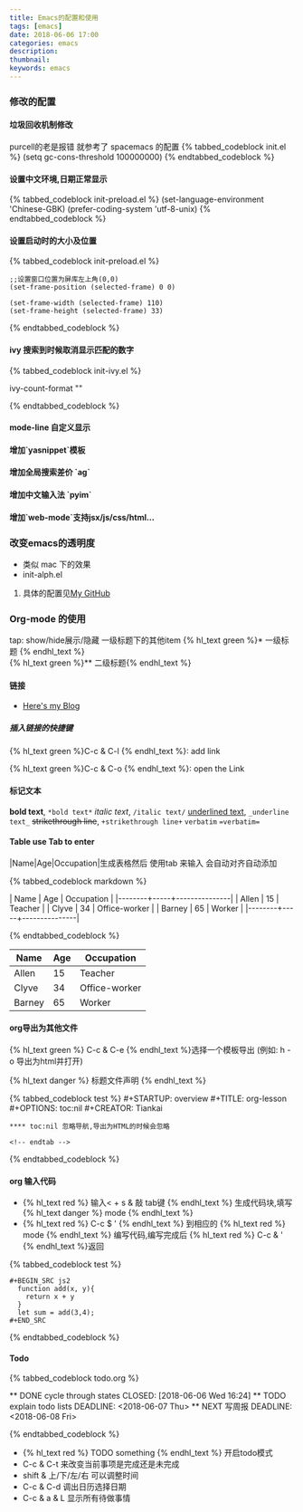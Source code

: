 ```yaml
---
title: Emacs的配置和使用
tags: [emacs]
date: 2018-06-06 17:00
categories: emacs
description:
thumbnail: 
keywords: emacs
---
```


### 修改的配置

#### 垃圾回收机制修改
 purcell的老是报错 就参考了 spacemacs 的配置
{% tabbed_codeblock init.el %}
      <!-- tab lisp -->
          (setq gc-cons-threshold 100000000)
      <!-- endtab -->
{% endtabbed_codeblock %}
<!--more-->
#### 设置中文环境,日期正常显示

{% tabbed_codeblock init-preload.el %}
    <!-- tab lisp -->
    (set-language-environment 'Chinese-GBK)
    (prefer-coding-system 'utf-8-unix)
    <!-- endtab -->
{% endtabbed_codeblock %}

#### 设置启动时的大小及位置

{% tabbed_codeblock init-preload.el %}
<!-- tab lisp -->
    ;;设置窗口位置为屏库左上角(0,0)
    (set-frame-position (selected-frame) 0 0)

    (set-frame-width (selected-frame) 110)
    (set-frame-height (selected-frame) 33)

<!-- endtab -->
{% endtabbed_codeblock %}

#### ivy 搜索到时候取消显示匹配的数字

{% tabbed_codeblock init-ivy.el %}
<!-- tab lisp -->
   ivy-count-format ""
<!-- endtab -->
{% endtabbed_codeblock %}

#### mode-line 自定义显示

#### 增加\`yasnippet\`模板

#### 增加全局搜索差价 \`ag\`

#### 增加中文输入法 \`pyim\`

#### 增加\`web-mode\`支持jsx/js/css/html&#x2026;

### 改变emacs的透明度

-   类似 mac 下的效果
-   init-alph.el

1.  具体的配置见[My GitHub](https://www.github.com/tiakia/.emacs.d)

### Org-mode 的使用
<p>tap: show/hide展示/隐藏 一级标题下的其他item
{% hl_text green %}* 一级标题 {% endhl_text %}<br/>
{% hl_text green %}** 二级标题{% endhl_text %}</p>

#### 链接

-   [Here's my Blog](http://www.tiankai.party)
##### 插入链接的快捷键
<p> {% hl_text green %}C-c & C-l {% endhl_text %}: add link</p>

<p> {% hl_text green %}C-c & C-o {% endhl_text %}: open the Link</p>

####  标记文本

**bold text**, 	 `*bold text*`
*italic text*, 	`/italic text/`
<u>underlined text</u>, 	`_underline text_`
<del>strikethrough line</del>,		`+strikethrough line+`
`verbatim`     	`=verbatim=`

#### Table use Tab to enter
|Name|Age|Occupation|生成表格然后 使用tab 来输入 会自动对齐自动添加

{% tabbed_codeblock markdown %}
<!-- tab md -->
| Name   | Age | Occupation    |
|--------+-----+---------------|
| Allen  |  15 | Teacher       |
| Clyve  |  34 | Office-worker |
| Barney |  65 | Worker        |
|--------+-----+---------------|

<!-- endtab -->
{% endtabbed_codeblock %}

| Name   | Age | Occupation    |
| ---- | ---- | ---- |
| Allen  |  15 | Teacher       |
| Clyve  |  34 | Office-worker |
| Barney |  65 | Worker        |

#### org导出为其他文件

{% hl_text green %}
C-c & C-e
{% endhl_text %}选择一个模板导出 (例如: h - o 导出为html并打开)

{% hl_text danger %}
标题文件声明
{% endhl_text %}

{% tabbed_codeblock test %}
    <!-- tab md -->
    #+STARTUP: overview
    #+TITLE: org-lesson
    #+OPTIONS: toc:nil
    #+CREATOR: Tiankai

    **** toc:nil 忽略导航,导出为HTML的时候会忽略

    <!-- endtab -->
{% endtabbed_codeblock %}

#### org 输入代码

- {% hl_text red %}
输入< + s & 敲 tab键
{% endhl_text %} 生成代码块,填写 {% hl_text danger %}
mode
{% endhl_text %}
- {% hl_text red %}
C-c $ '
{% endhl_text %} 到相应的 {% hl_text red %}
mode
{% endhl_text %} 编写代码,编写完成后 {% hl_text red %}
C-c & '
{% endhl_text %}返回

{% tabbed_codeblock test %}
<!-- tab org -->
    #+BEGIN_SRC js2
      function add(x, y){
        return x + y
      }
      let sum = add(3,4);
    #+END_SRC
<!-- endtab -->
{% endtabbed_codeblock %}

#### Todo

{% tabbed_codeblock todo.org %}
   <!-- tab org -->
   ** DONE cycle through states
      CLOSED: [2018-06-06 Wed 16:24]
   ** TODO explain todo lists
      DEADLINE: <2018-06-07 Thu>
   ** NEXT 写周报
      DEADLINE: <2018-06-08 Fri>

   <!-- endtab -->
{% endtabbed_codeblock %}

-   {% hl_text red %}
TODO  something
{% endhl_text %} 开启todo模式
-   C-c & C-t 来改变当前事项是完成还是未完成
-   shift & 上/下/左/右 可以调整时间
-   C-c & C-d 调出日历选择日期
-   C-c & a & L 显示所有待做事情

